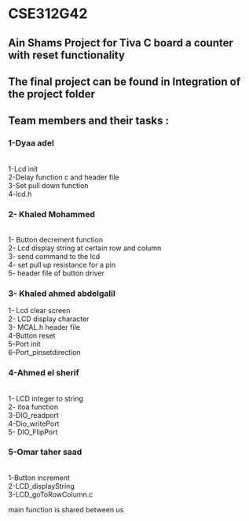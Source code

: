 # CSE312G42
## Ain Shams Project for Tiva C board  a counter with reset functionality
## The final project can be found in Integration of the project folder 
##  Team members and their tasks :
### 1-Dyaa adel 
<br>
1-Lcd init 
<br>
2-Delay function c and header file 
<br>
3-Set pull down function
<br>
4-lcd.h
<br>

### 2- Khaled Mohammed 
<br>
1- Button decrement function
<br>
2- Lcd display string at certain row and column
<br>
3- send command to the lcd
<br>
4- set pull up resistance for a pin
<br>
5- header file of button driver

### 3- Khaled ahmed abdelgalil 

1- Lcd clear screen 
<br>
2- LCD display character 
<br>
3- MCAL.h header  file
<br>
4-Button reset 
<br>
5-Port init 
<br>
6-Port_pinsetdirection
<br>

### 4-Ahmed el sherif 
<br>
1- LCD integer to string
<br>
2- itoa function 
<br>
3-DIO_readport 
<br>
4-Dio_writePort
<br>
5- DIO_FlipPort
<br>

### 5-Omar taher saad 
<br>
1-Button increment
<br>
2-LCD_displayString
<br>
3-LCD_goToRowColumn.c
<br>

main function is shared between us 
